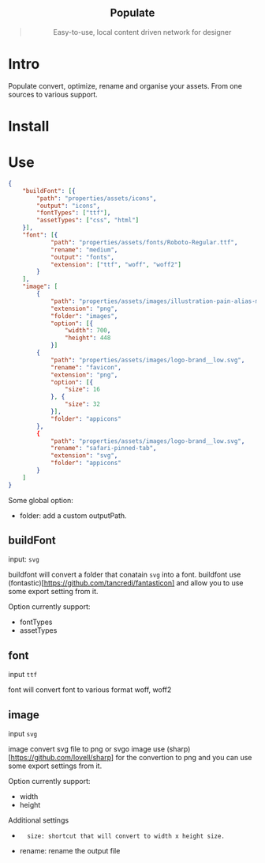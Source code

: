 <h2 align="center">Populate</h2>

<blockquote align="center"> Easy-to-use, local content driven network for designer</blockquote>

# Intro

Populate convert, optimize, rename and organise your assets. From one sources to various support.

# Install

# Use

```json
{
	"buildFont": [{
		"path": "properties/assets/icons",
		"output": "icons",
		"fontTypes": ["ttf"],
		"assetTypes": ["css", "html"]
	}],
	"font": [{
			"path": "properties/assets/fonts/Roboto-Regular.ttf",
			"rename": "medium",
			"output": "fonts",
			"extension": ["ttf", "woff", "woff2"]
		}
	],
	"image": [
		{
			"path": "properties/assets/images/illustration-pain-alias-module.svg",
			"extension": "png",
			"folder": "images",
			"option": [{
				"width": 700,
				"height": 448
			}]
		{
			"path": "properties/assets/images/logo-brand__low.svg",
			"rename": "favicon",
			"extension": "png",
			"option": [{
				"size": 16
			}, {
				"size": 32
			}],
			"folder": "appicons"
		},
		{
			"path": "properties/assets/images/logo-brand__low.svg",
			"rename": "safari-pinned-tab",
			"extension": "svg",
			"folder": "appicons"
		}
	]
}
```

Some global option:

-   folder: add a custom outputPath.

## buildFont

input: `svg`

buildfont will convert a folder that conatain `svg`  into a font. buildfont use (fontastic)[https://github.com/tancredi/fantasticon] and allow you to use some export setting from it.

Option currently support:

-   fontTypes
-   assetTypes

## font

input `ttf`

font will convert font to various format woff, woff2

## image

input `svg`

image convert svg file to png or svgo
image use (sharp)[https://github.com/lovell/sharp] for the convertion to png and you can use some export settings from it.

Option currently support:

-   width
-   height

Additional settings

-       size: shortcut that will convert to width x height size.
-   rename: rename the output file
